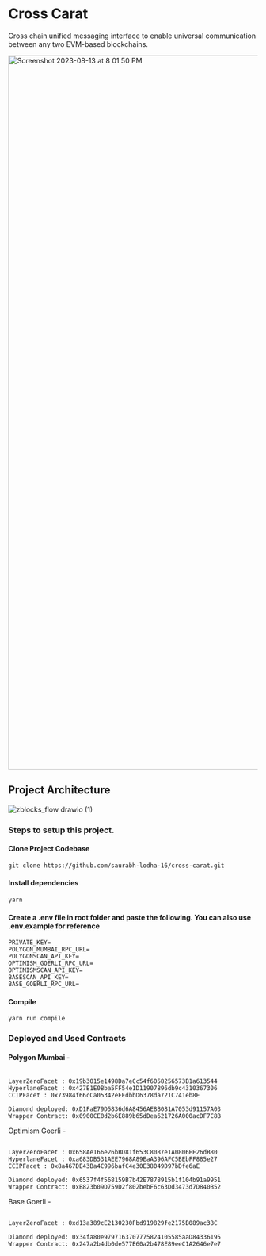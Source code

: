 # Cross Carat

Cross chain unified messaging interface to enable universal communication between any two EVM-based blockchains.

<img width="1440" alt="Screenshot 2023-08-13 at 8 01 50 PM" src="https://github.com/saurabh-lodha-16/cross-carat/assets/47684949/7a2af8e5-c2a0-4daa-94ec-6611dfe85e48">


## Project Architecture

![zblocks_flow drawio (1)](https://github.com/saurabh-lodha-16/cross-carat/assets/47684949/b05e70cf-71e6-406b-8c9e-e6bef832ef3d)

### Steps to setup this project.

#### Clone Project Codebase

```
git clone https://github.com/saurabh-lodha-16/cross-carat.git
```

#### Install dependencies

```
yarn
```

#### Create a .env file in root folder and paste the following. You can also use .env.example for reference

```
PRIVATE_KEY=
POLYGON_MUMBAI_RPC_URL=
POLYGONSCAN_API_KEY=
OPTIMISM_GOERLI_RPC_URL=
OPTIMISMSCAN_API_KEY=
BASESCAN_API_KEY=
BASE_GOERLI_RPC_URL=
```

#### Compile

```
yarn run compile
```


### Deployed and Used Contracts

#### Polygon Mumbai - 

```

LayerZeroFacet : 0x19b3015e1498Da7eCc54f6058256573B1a613544
HyperlaneFacet : 0x427E1E0Bba5FF54e1D11907896db9c4310367306
CCIPFacet : 0x73984f66cCa05342eEEdbbD6378da721C741eb8E

Diamond deployed: 0xD1FaE79D5836d6A8456AE8B081A7053d91157A03
Wrapper Contract: 0x0900CE0d2b6E889b65dDea621726A000acDF7C8B

```
Optimism Goerli - 

```

LayerZeroFacet : 0x658Ae166e26bBD81f653C8087e1A0806EE26dB80
HyperlaneFacet : 0xa683DB531AEE7968A89EaA396AFC5BEbFF885e27
CCIPFacet : 0x8a467DE43Ba4C996bafC4e30E38049D97bDfe6aE

Diamond deployed: 0x6537f4f568159B7b42E7878915b1f104b91a9951
Wrapper Contract: 0xB823b09D759D2f802bebF6c63Dd3473d7D840B52

```

Base Goerli - 

```

LayerZeroFacet : 0xd13a389cE2130230Fbd919829fe2175B089ac3BC

Diamond deployed: 0x34fa80e9797163707775824105585aaD84336195
Wrapper Contract: 0x247a2b4db0de577E60a2b478E89eeC1A2646e7e7

```




